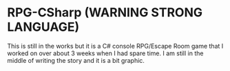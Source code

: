# RPG-CSharp (WARNING STRONG LANGUAGE)
This is still in the works but it is a C# console RPG/Escape Room game that I worked on over about 3 weeks when I had spare time. I am still in the middle of writing the story and it is a bit graphic.
